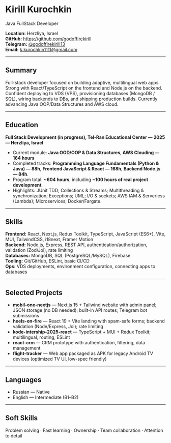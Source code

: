 # Kirill Kurochkin
Java FullStack Developer

**Location:** Herzliya, Israel  
**GitHub:** https://github.com/godoffirekirill  
**Telegram:** [@godoffirekirill13](https://t.me/godoffirekirill13)  
**Email:** k.kurochkin1111@gmail.com

-----

## Summary
Full-stack developer focused on building adaptive, multilingual web apps. Strong with React/TypeScript on the frontend and Node.js on the backend. Confident deploying to VDS (VPS), provisioning databases (MongoDB / SQL), wiring backends to DBs, and shipping production builds. Currently advancing Java OOP/Data Structures and AWS cloud.

---

## Education
**Full Stack Development (in progress), Tel-Ran Educational Center — 2025 — Herzliya, Israel**  
- Current module: **Java OOD/OOP & Data Structures, AWS Clouding — 164 hours**  
- Completed tracks: **Programming Language Fundamentals (Python & Java) — 88h**, **Frontend JavaScript & React — 168h**, **Backend Node.js — 84h**.  
- Program total: **~604 hours**, including **~100 hours of real project development**.  
- Highlights: JUnit TDD; Collections & Streams; Multithreading & synchronization; Exceptions; UML; I/O & sockets; AWS IAM & Serverless (Lambda); Microservices; Docker/Fargate.

---

## Skills
**Frontend:** React, Next.js, Redux Toolkit, TypeScript, JavaScript (ES6+), Vite, MUI, TailwindCSS, i18next, Framer Motion  
**Backend:** Node.js, Express, REST API, authentication/authorization, validation (Zod/Joi), rate limiting  
**Databases:** MongoDB, SQL (PostgreSQL/MySQL), Firebase  
**Tooling:** Git/GitHub, ESLint, basic CI/CD  
**Ops:** VDS deployments, environment configuration, connecting apps to databases

---

## Selected Projects
- **mobil-one-nextjs** — Next.js 15 + Tailwind website with admin panel; JSON storage (no DB needed); built-in API routes; Telegram bot submissions  
- **heels-on-fire** — React 19 + Vite landing with spam-safe forms; backend validation (Node/Express, Joi); rate limiting  
- **kode-intership-2025-react** — TypeScript + MUI + Redux Toolkit; multilingual, routing, ESLint  
- **react-crm** — CRM prototype with authentication, filtering, data management  
- **flight-tracker** — Web app packaged as APK for legacy Android TV devices (optimized TV UI, low-spec friendly)

---

## Languages
- Russian — Native  
- English — Intermediate (B1–B2)

---

## Soft Skills
Problem solving · Fast learning · Ownership · Team collaboration · Attention to detail

